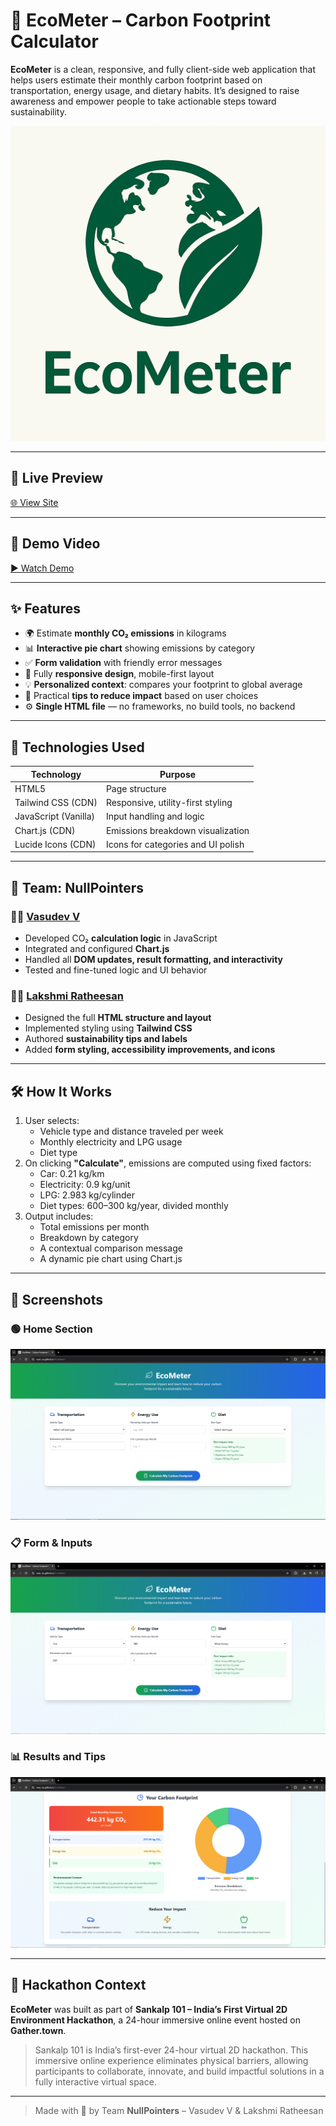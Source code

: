 # 🌱 EcoMeter – Carbon Footprint Calculator

**EcoMeter** is a clean, responsive, and fully client-side web application that helps users estimate their monthly carbon footprint based on transportation, energy usage, and dietary habits. It’s designed to raise awareness and empower people to take actionable steps toward sustainability.

![EcoMeter Logo](./Logo.png)

---

## 🚀 Live Preview

[🌐 View Site](https://vasu-uu.github.io/EcoMeter/)

---

## 🎥 Demo Video

[▶️ Watch Demo](https://vimeo.com/1097254159/a0ec1cfcde?ts=0&share=copy)

---

## ✨ Features

- 🌍 Estimate **monthly CO₂ emissions** in kilograms  
- 📊 **Interactive pie chart** showing emissions by category  
- ✅ **Form validation** with friendly error messages  
- 📱 Fully **responsive design**, mobile-first layout  
- 💡 **Personalized context**: compares your footprint to global average  
- 🌿 Practical **tips to reduce impact** based on user choices  
- ⚙️ **Single HTML file** — no frameworks, no build tools, no backend  

---

## 🧠 Technologies Used

| Technology           | Purpose                              |
|----------------------|---------------------------------------|
| HTML5                | Page structure                        |
| Tailwind CSS (CDN)   | Responsive, utility-first styling     |
| JavaScript (Vanilla) | Input handling and logic              |
| Chart.js (CDN)       | Emissions breakdown visualization     |
| Lucide Icons (CDN)   | Icons for categories and UI polish    |

---

## 👥 Team: NullPointers

### 🧑‍💻 [Vasudev V](https://github.com/Vasu-uu)
- Developed CO₂ **calculation logic** in JavaScript  
- Integrated and configured **Chart.js**  
- Handled all **DOM updates, result formatting, and interactivity**  
- Tested and fine-tuned logic and UI behavior  

### 👩‍💻 [Lakshmi Ratheesan](https://github.com/lakshmir-25)
- Designed the full **HTML structure and layout**  
- Implemented styling using **Tailwind CSS**  
- Authored **sustainability tips and labels**  
- Added **form styling, accessibility improvements, and icons**  

---

## 🛠 How It Works

1. User selects:
   - Vehicle type and distance traveled per week  
   - Monthly electricity and LPG usage  
   - Diet type  
2. On clicking **\"Calculate\"**, emissions are computed using fixed factors:
   - Car: 0.21 kg/km  
   - Electricity: 0.9 kg/unit  
   - LPG: 2.983 kg/cylinder  
   - Diet types: 600–300 kg/year, divided monthly  
3. Output includes:
   - Total emissions per month  
   - Breakdown by category  
   - A contextual comparison message  
   - A dynamic pie chart using Chart.js  

---

## 📸 Screenshots

### 🟢 Home Section  
![Screenshot – Home](./Screenshot/Capture.PNG)

### 📋 Form & Inputs  
![Screenshot – Form](./Screenshot/Capture1.PNG)

### 📊 Results and Tips  
![Screenshot – Results](./Screenshot/Capture2.PNG)

---

## 🧭 Hackathon Context

**EcoMeter** was built as part of **Sankalp 101 – India’s First Virtual 2D Environment Hackathon**, a 24-hour immersive online event hosted on **Gather.town**.

> Sankalp 101 is India’s first-ever 24-hour virtual 2D hackathon. This immersive online experience eliminates physical barriers, allowing participants to collaborate, innovate, and build impactful solutions in a fully interactive virtual space.

---

> Made with 💚 by Team **NullPointers** – Vasudev V & Lakshmi Ratheesan


